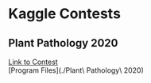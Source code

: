 # Kaggle Contests
## Plant Pathology 2020
[Link to Contest](https://www.kaggle.com/c/plant-pathology-2020-fgvc7/)\
[Program Files](./Plant\ Pathology\ 2020)

